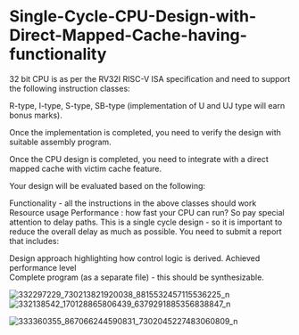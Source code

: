 # Single-Cycle-CPU-Design-with-Direct-Mapped-Cache-having-functionality
32 bit CPU is as per the RV32I RISC-V ISA specification and need to support the following instruction classes:

 R-type,  I-type, S-type, SB-type  (implementation of U and UJ type will earn bonus marks).

 Once the implementation is completed, you need to verify the design with suitable assembly program. 

 Once the CPU design is completed, you need to integrate with a direct mapped cache with victim cache feature.  

 Your design will be evaluated based on the following:

Functionality - all the instructions in the above classes should work
Resource usage
Performance :  how fast your CPU can run?   So pay special attention to delay paths.  This is a single cycle design - so it is important to reduce the overall delay as much as possible. 
 You need to submit a report that includes:

Design approach highlighting how control logic is derived.
Achieved performance level  
Complete program (as a separate file) - this should be synthesizable.

![332297229_730213821920038_8815532457115536225_n](https://github.com/nujaadeen/Single-Cycle-CPU-Design-with-Direct-Mapped-Cache-having-functionality/assets/81402386/3e01ca85-df27-4770-94de-8936570e51e7)
![332138542_170128865806439_6379291885356838847_n](https://github.com/nujaadeen/Single-Cycle-CPU-Design-with-Direct-Mapped-Cache-having-functionality/assets/81402386/d18da0fe-d020-4108-b847-4968442af7fa)

![333360355_867066244590831_7302045227483060809_n](https://github.com/nujaadeen/Single-Cycle-CPU-Design-with-Direct-Mapped-Cache-having-functionality/assets/81402386/05bcdfb6-17fd-4edd-97f4-161df6e83d50)
